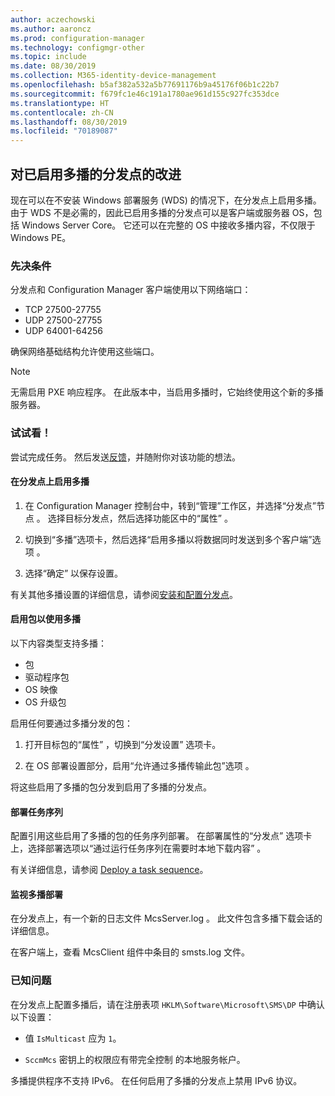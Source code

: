 ```yaml
---
author: aczechowski
ms.author: aaroncz
ms.prod: configuration-manager
ms.technology: configmgr-other
ms.topic: include
ms.date: 08/30/2019
ms.collection: M365-identity-device-management
ms.openlocfilehash: b5af382a532a5b77691176b9a45176f06b1c22b7
ms.sourcegitcommit: f679fc1e46c191a1780ae961d155c927fc353dce
ms.translationtype: HT
ms.contentlocale: zh-CN
ms.lasthandoff: 08/30/2019
ms.locfileid: "70189087"
---
```

## <a name="bkmk_multicast"></a> 对已启用多播的分发点的改进

<!--3785535-->

现在可以在不安装 Windows 部署服务 (WDS) 的情况下，在分发点上启用多播。 由于 WDS 不是必需的，因此已启用多播的分发点可以是客户端或服务器 OS，包括 Windows Server Core。 它还可以在完整的 OS 中接收多播内容，不仅限于 Windows PE。

### <a name="prerequisites"></a>先决条件

分发点和 Configuration Manager 客户端使用以下网络端口：

- TCP 27500-27755
- UDP 27500-27755
- UDP 64001-64256

确保网络基础结构允许使用这些端口。

> [!NOTE]
> 无需启用 PXE 响应程序。 在此版本中，当启用多播时，它始终使用这个新的多播服务器。

### <a name="try-it-out"></a>试试看！

尝试完成任务。 然后发送[反馈](/sccm/core/understand/find-help#product-feedback)，并随附你对该功能的想法。

#### <a name="enable-multicast-on-the-distribution-point"></a>在分发点上启用多播

1. 在 Configuration Manager 控制台中，转到“管理”工作区，并选择“分发点”节点   。 选择目标分发点，然后选择功能区中的“属性”  。

1. 切换到“多播”选项卡，然后选择“启用多播以将数据同时发送到多个客户端”选项   。

1. 选择“确定”  以保存设置。

有关其他多播设置的详细信息，请参阅[安装和配置分发点](/sccm/core/servers/deploy/configure/install-and-configure-distribution-points#bkmk_config-multicast)。

#### <a name="enable-packages-to-use-multicast"></a>启用包以使用多播

以下内容类型支持多播：

- 包
- 驱动程序包
- OS 映像
- OS 升级包

启用任何要通过多播分发的包：

1. 打开目标包的“属性”  ，切换到“分发设置”  选项卡。

1. 在 OS 部署设置部分，启用“允许通过多播传输此包”选项  。

将这些启用了多播的包分发到启用了多播的分发点。

#### <a name="deploy-a-task-sequence"></a>部署任务序列

配置引用这些启用了多播的包的任务序列部署。 在部署属性的“分发点”  选项卡上，选择部署选项以“通过运行任务序列在需要时本地下载内容”  。

有关详细信息，请参阅 [Deploy a task sequence](/sccm/osd/deploy-use/deploy-a-task-sequence)。

#### <a name="monitor-the-multicast-deployment"></a>监视多播部署

在分发点上，有一个新的日志文件 McsServer.log  。 此文件包含多播下载会话的详细信息。

在客户端上，查看 McsClient  组件中条目的 smsts.log  文件。

### <a name="known-issues"></a>已知问题

在分发点上配置多播后，请在注册表项 `HKLM\Software\Microsoft\SMS\DP` 中确认以下设置：

- 值 `IsMulticast` 应为 `1`。

- `SccmMcs` 密钥上的权限应有带完全控制   的本地服务帐户。

多播提供程序不支持 IPv6。 在任何启用了多播的分发点上禁用 IPv6 协议。<!-- 5249773 -->
